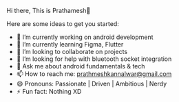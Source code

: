 Hi there, This is Prathamesh👋

Here are some ideas to get you started:

- 🔭 I’m currently working on android development
- 🌱 I’m currently learning Figma, Flutter
- 👯 I’m looking to collaborate on projects
- 🤔 I’m looking for help with bluetooth socket integration
- 💬 Ask me about android fundamentals & tech
- 📫 How to reach me: prathmeshkannalwar@gmail.com
- 😄 Pronouns: Passionate | Driven | Ambitious | Nerdy
- ⚡ Fun fact: Nothing XD
